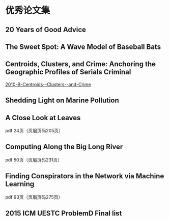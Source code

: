 # 优秀论文集

## 20 Years of Good Advice


## The Sweet Spot: A Wave Model of Baseball Bats

## Centroids, Clusters, and Crime: Anchoring the Geographic Profiles of Serials Criminal

 
[2010-B-Centroids--Clusters--and-Crime](media/15154862880351/2010-B-Centroids--Clusters--and-Crime.pdf)
## Shedding Light on Marine Pollution


## A Close Look at Leaves
pdf 24页（页眉页码205页）

## Computing Along the Big Long River

pdf 50页（页眉页码231页）

## Finding Conspirators in the Network via Machine Learning

pdf 93页（页眉页码275页）

## 2015 ICM UESTC ProblemD Final list


